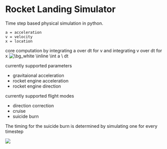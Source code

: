 # Rocket Landing Simulator
Time step based physical simulation in python.

```
a = acceleration
v = velocity
x = location
```

core computation by integrating a over dt for v and integrating v over dt for x
<img src="https://latex.codecogs.com/svg.image?\bg_white&space;\inline&space;\int&space;a&space;\&space;dt" title="\bg_white \inline \int a \ dt" />

currently supported parameters

* gravitaional acceleration
* rocket engine acceleration
* rocket engine direction

currently supported flight modes

* direction correction
* cruise
* suicide burn

The timing for the suicide burn is determined by simulating one for every timestep

![](https://raw.githubusercontent.com/unconsciou5/Rocket_Landing_Sim/master/doc/preview.gif)
